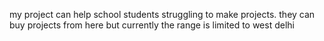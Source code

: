 my project can help school students struggling to make projects. they can buy projects from here but currently the range is limited to west delhi
